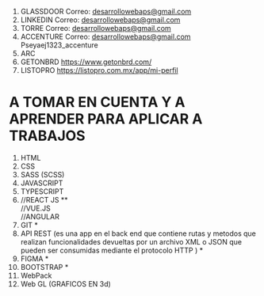 1. GLASSDOOR      Correo: desarrollowebaps@gmail.com
2. LINKEDIN       Correo: desarrollowebaps@gmail.com
3. TORRE          Correo: desarrollowebaps@gmail.com
4. ACCENTURE      Correo: desarrollowebaps@gmail.com     Pseyaej1323_accenture
5. ARC
6. GETONBRD       https://www.getonbrd.com/
7. LISTOPRO       https://listopro.com.mx/app/mi-perfil   



# A TOMAR EN CUENTA Y A APRENDER PARA APLICAR A TRABAJOS
1. HTML
2. CSS
3. SASS (SCSS)
4. JAVASCRIPT
5. TYPESCRIPT
6. //REACT JS        **  
     //VUE.JS   
       //ANGULAR
7. GIT               *
8. API REST   (es una app en el back end que contiene rutas y metodos que realizan funcionalidades devueltas por un archivo XML o JSON que
pueden ser consumidas mediante el protocolo HTTP )       *
9. FIGMA             *
10. BOOTSTRAP        *
12. WebPack
11. Web GL (GRAFICOS EN 3d)




